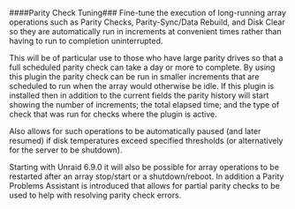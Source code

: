 ####Parity Check Tuning###
Fine-tune the execution of long-running array operations such as Parity Checks, Parity-Sync/Data Rebuild, and Disk Clear so they are automatically run in increments at convenient times rather than having to run to completion uninterrupted. 

This will be of particular use to those who have large parity drives so that a full scheduled parity check can take a day or more to complete.   By using this plugin the parity check can be run in smaller increments that are scheduled to run when the array would otherwise be idle.  If this plugin is installed then in addition to the current fields the parity history will start showing the number of increments; the total elapsed time; and the type of check that was run for checks where the plugin is active.

Also allows for such operations to be automatically paused (and later resumed) if disk temperatures exceed specified thresholds (or alternatively for the server to be shutdown).
 
Starting with Unraid 6.9.0 it will also be possible for array operations to be restarted after an array stop/start or a shutdown/reboot.  In addition a Parity Problems Assistant is introduced that allows for partial parity checks to be used to help with resolving parity check errors.


